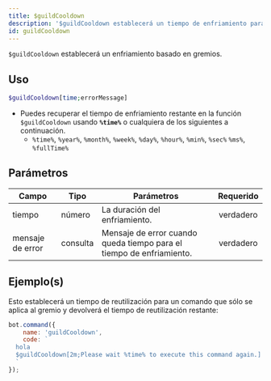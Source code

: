 ```yaml
---
title: $guildCooldown
description: '$guildCooldown establecerá un tiempo de enfriamiento para el gremio después de ser usado.'
id: guildCooldown
---
```


`$guildCooldown` establecerá un enfriamiento basado en gremios.

## Uso

```php
$guildCooldown[time;errorMessage]
```

* Puedes recuperar el tiempo de enfriamiento restante en la función `$guildCooldown` usando **`%time%`** o cualquiera de los siguientes a continuación.
    * `%time%`, `%year%`, `%month%`, `%week%`, `%day%`, `%hour%`, `%min%`, `%sec%` `%ms%`, `%fullTime%`

## Parámetros

| Campo            | Tipo     | Parámetros                                                           | Requerido |
| ---------------- | -------- | -------------------------------------------------------------------- |:---------:|
| tiempo           | número   | La duración del enfriamiento.                                        | verdadero |
| mensaje de error | consulta | Mensaje de error cuando queda tiempo para el tiempo de enfriamiento. | verdadero |

## Ejemplo(s)

Esto establecerá un tiempo de reutilización para un comando que sólo se aplica al gremio y devolverá el tiempo de reutilización restante:

```javascript
bot.command({
    name: 'guildCooldown',
    code: `
  hola
  $guildCooldown[2m;Please wait %time% to execute this command again.]
  `
});
```
